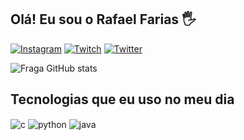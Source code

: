 ## Olá! Eu sou o Rafael Farias 🖐️

[![Instagram](https://img.shields.io/badge/Instagram-E4405F?style=for-the-badge&logo=instagram&logoColor=white)](https://instagram.com/eele_grt)
[![Twitch](https://img.shields.io/badge/Twitch-9146FF?style=for-the-badge&logo=twitch&logoColor=white)](https://twitch.tv/gAROT1NH0)
[![Twitter](https://img.shields.io/badge/Twitter-00ACEE?style=for-the-badge&logo=twitter&logoColor=white)](https://twitter.com/FBrafael08)

![Fraga GitHub stats](https://github-readme-stats.vercel.app/api?username=rafaelfariasb&show_icons=true&theme=dracula&count_private=true)

## Tecnologias que eu uso no meu dia

<div style="display: inline_block">
  <img align="center" alt="c" src="https://img.shields.io/badge/C-00599C?style=for-the-badge&logo=c&logoColor=white" />
  <img align="center" alt="python" src="https://img.shields.io/badge/Python-14354C?style=for-the-badge&logo=python&logoColor=white" />
  <img align="center" alt="java" src="https://img.shields.io/badge/Java-ED8B00?style=for-the-badge&logo=java&logoColor=white" />
  
</div><br/>

